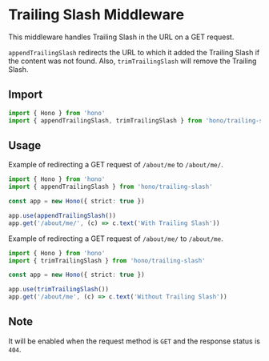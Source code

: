 # Trailing Slash Middleware

This middleware handles Trailing Slash in the URL on a GET request.

`appendTrailingSlash` redirects the URL to which it added the Trailing Slash if the content was not found. Also, `trimTrailingSlash` will remove the Trailing Slash.

## Import

```ts
import { Hono } from 'hono'
import { appendTrailingSlash, trimTrailingSlash } from 'hono/trailing-slash'
```

## Usage

Example of redirecting a GET request of `/about/me` to `/about/me/`.

```ts
import { Hono } from 'hono'
import { appendTrailingSlash } from 'hono/trailing-slash'

const app = new Hono({ strict: true })

app.use(appendTrailingSlash())
app.get('/about/me/', (c) => c.text('With Trailing Slash'))
```

Example of redirecting a GET request of `/about/me/` to `/about/me`.

```ts
import { Hono } from 'hono'
import { trimTrailingSlash } from 'hono/trailing-slash'

const app = new Hono({ strict: true })

app.use(trimTrailingSlash())
app.get('/about/me', (c) => c.text('Without Trailing Slash'))
```

## Note

It will be enabled when the request method is `GET` and the response status is `404`.
